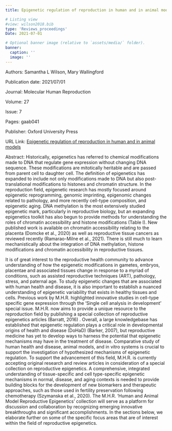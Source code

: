 ```yaml
---
title: Epigenetic regulation of reproduction in human and in animal models

# Listing view
#view: wilson2018.bib
type: 'Reviews_proceedings'
Date: 2021-07-01

# Optional banner image (relative to `assets/media/` folder).
banner:
  caption: ''
  image: ''
---
```

Authors: Samantha L Wilson, Mary Wallingford

Publication date: 2021/07/01

Journal: Molecular Human Reproduction

Volume: 27

Issue: 7

Pages: gaab041

Publisher: Oxford University Press

URL Link: [Epigenetic regulation of reproduction in human and in animal models](https://academic.oup.com/molehr/article/27/7/gaab041/6329199?login=true)

Abstract: Historically, epigenetics has referred to chemical modifications made to DNA that regulate gene expression without changing DNA sequence. These modifications are mitotically heritable and are passed from parent cell to daughter cell. The definition of epigenetics has expanded to include not only modifications made to DNA but also post-translational modifications to histones and chromatin structure. In the reproduction field, epigenetic research has mostly focused around epigenetic reprogramming, genomic imprinting, epigenomic changes related to pathology, and more recently cell-type composition, and epigenetic aging. DNA methylation is the most extensively studied epigenetic mark, particularly in reproductive biology, but an expanding epigenetics toolkit has also begun to provide methods for understanding the roles of chromatin accessibility and histone modifications (Table I). New published work is available on chromatin accessibility relating to the placenta (Domcke et al., 2020) as well as reproductive tissue cancers as reviewed recently (Ramarao-Milne et al., 2021). There is still much to learn mechanistically about the integration of DNA methylation, histone modifications and chromatin accessibility in reproductive tissues.

It is of great interest to the reproductive health community to advance understanding of how the epigenetic modifications in gametes, embryos, placentae and associated tissues change in response to a myriad of conditions, such as assisted reproductive techniques (ART), pathology, stress, and paternal age. To study epigenetic changes that are associated with human health and disease, it is also important to establish a nuanced understanding of epigenetic variability that exists in healthy tissues and cells. Previous work by M.H.R. highlighted innovative studies in cell-type specific gene expression through the ‘Single cell analysis in development’ special issue. M.H.R. now aims to provide a unique resource to the reproduction field by publishing a special collection of reproductive epigenetics articles (Barratt, 2016) . Overall, a large knowledgebase has established that epigenetic regulation plays a critical role in developmental origins of health and disease (DoHaD) (Barker, 2007), but reproductive medicine has yet to develop ways to harness the potential that epigenetic mechanisms may have in the treatment of disease. Comparative study of human health and disease, animal models, and in vitro systems is crucial to support the investigation of hypothesized mechanisms of epigenetic regulation. To support the advancement of this field, M.H.R. is currently accepting original research and review articles in consideration of a special collection on reproductive epigenetics. A comprehensive, integrated understanding of tissue-specific and cell type-specific epigenetic mechanisms in normal, disease, and aging contexts is needed to provide building blocks for the development of new biomarkers and therapeutic approaches, such as those used in fertility preservation following chemotherapy (Szymanska et al., 2020). The M.H.R. ‘Human and Animal Model Reproductive Epigenetics’ collection will serve as a platform for discussion and collaboration by recognizing emerging innovative breakthroughs and significant accomplishments. In the sections below, we elaborate further on some of the specific focus areas that are of interest within the field of reproductive epigenetics.
